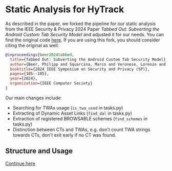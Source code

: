 # Static Analysis for HyTrack

As described in the paper, we forked the pipeline for our static analysis from the IEEE Security & Privacy 2024 Paper *Tabbed Out: Subverting the Android Custom Tab Security Model* and adjusted it for our needs. You can find the original code [here](https://github.com/beerphilipp/tabbed-out).
If you are using this fork, you should consider citing the original as well:

```bibtex
@inproceedings{beer2024tabbed,
  title={Tabbed Out: Subverting the Android Custom Tab Security Model},
  author={Beer, Philipp and Squarcina, Marco and Veronese, Lorenzo and Lindorfer, Martina},
  booktitle={2024 IEEE Symposium on Security and Privacy (SP)},
  pages={105--105},
  year={2024},
  organization={IEEE Computer Society}
}
```

Our main changes include:

- Searching for TWAs usage (`is_twa_used` in tasks.py)
- Extracting of Dynamic Asset Links (`find_dal` in tasks.py)
- Extraction of registered BROWSABLE schemes (`find_schemes` in tasks.py)
- Distinction between CTs and TWAs, e.g. don't count TWA strings towards CTs, don't exit early if no CT was found.

## Structure and Usage
[Continue here](./analysis/README.md)